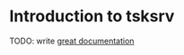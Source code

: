 # Introduction to tsksrv

TODO: write [great documentation](http://jacobian.org/writing/what-to-write/)
